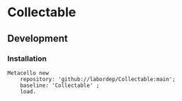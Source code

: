 # Collectable

## Development 

### Installation

```smalltalk
Metacello new 
	repository: 'github://labordep/Collectable:main';
	baseline: 'Collectable' ;
	load.
```
